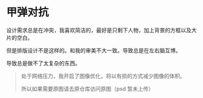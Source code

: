 # 甲弹对抗

设计需求总是在冲突，我喜欢简洁的，最好是只剩下人物，加上背景的方框以及大片的空白。

但是排版设计不是这样的。和我的审美不大一致。导致总是在左右脑互博。

导致总是做不了太复杂的东西。

> 处于网络压力，我开启了图像优化，将以有损的方式减少图像的体积。
> 
> 所以如果需要原图请去原仓库访问原图（psd 暂未上传）